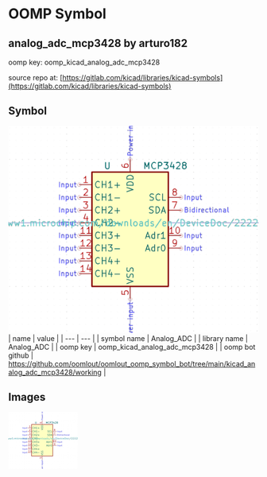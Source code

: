# OOMP Symbol  
## analog_adc_mcp3428  by arturo182  
  
oomp key: oomp_kicad_analog_adc_mcp3428  
  
source repo at: [https://gitlab.com/kicad/libraries/kicad-symbols](https://gitlab.com/kicad/libraries/kicad-symbols)  
## Symbol  
  
[![working.png](working_600.png)](working.png)  
| name | value | 
| --- | --- | 
| symbol name | Analog_ADC | 
| library name | Analog_ADC | 
| oomp key | oomp_kicad_analog_adc_mcp3428 | 
| oomp bot github | https://github.com/oomlout/oomlout_oomp_symbol_bot/tree/main/kicad_analog_adc_mcp3428/working | 
## Images  
  
[![working.png](working_140.png)](working.png)  
